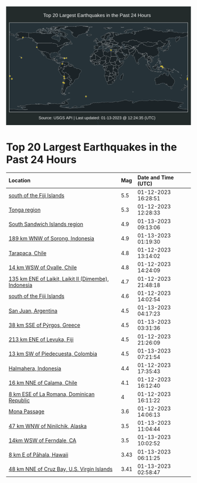 ![Map](./map.png)

# Top 20 Largest Earthquakes in the Past 24 Hours

| Location | Mag | Date and Time (UTC) |
|:---|:---|:---|
| [south of the Fiji Islands](https://earthquake.usgs.gov/earthquakes/eventpage/us7000j3xh) | 5.5 | 01-12-2023 16:28:51 |
| [Tonga region](https://earthquake.usgs.gov/earthquakes/eventpage/us7000j3wd) | 5.3 | 01-12-2023 12:28:33 |
| [South Sandwich Islands region](https://earthquake.usgs.gov/earthquakes/eventpage/us7000j43c) | 4.9 | 01-13-2023 09:13:06 |
| [189 km WNW of Sorong, Indonesia](https://earthquake.usgs.gov/earthquakes/eventpage/us7000j41h) | 4.9 | 01-13-2023 01:19:30 |
| [Tarapaca, Chile](https://earthquake.usgs.gov/earthquakes/eventpage/us7000j3wh) | 4.8 | 01-12-2023 13:14:02 |
| [14 km WSW of Ovalle, Chile](https://earthquake.usgs.gov/earthquakes/eventpage/us7000j3wu) | 4.8 | 01-12-2023 14:24:09 |
| [135 km ENE of Laikit, Laikit II (Dimembe), Indonesia](https://earthquake.usgs.gov/earthquakes/eventpage/us7000j40q) | 4.7 | 01-12-2023 21:48:18 |
| [south of the Fiji Islands](https://earthquake.usgs.gov/earthquakes/eventpage/us7000j3wp) | 4.6 | 01-12-2023 14:02:54 |
| [San Juan, Argentina](https://earthquake.usgs.gov/earthquakes/eventpage/us7000j420) | 4.5 | 01-13-2023 04:17:23 |
| [38 km SSE of Pýrgos, Greece](https://earthquake.usgs.gov/earthquakes/eventpage/us7000j41v) | 4.5 | 01-13-2023 03:31:36 |
| [213 km ENE of Levuka, Fiji](https://earthquake.usgs.gov/earthquakes/eventpage/us7000j40n) | 4.5 | 01-12-2023 21:26:09 |
| [13 km SW of Piedecuesta, Colombia](https://earthquake.usgs.gov/earthquakes/eventpage/us7000j430) | 4.5 | 01-13-2023 07:21:54 |
| [Halmahera, Indonesia](https://earthquake.usgs.gov/earthquakes/eventpage/us7000j3ys) | 4.4 | 01-12-2023 17:35:43 |
| [16 km NNE of Calama, Chile](https://earthquake.usgs.gov/earthquakes/eventpage/us7000j3xf) | 4.1 | 01-12-2023 16:12:40 |
| [8 km ESE of La Romana, Dominican Republic](https://earthquake.usgs.gov/earthquakes/eventpage/pr2023012002) | 4 | 01-12-2023 16:11:22 |
| [Mona Passage](https://earthquake.usgs.gov/earthquakes/eventpage/pr2023012001) | 3.6 | 01-12-2023 14:06:13 |
| [47 km WNW of Ninilchik, Alaska](https://earthquake.usgs.gov/earthquakes/eventpage/ak023lok8f6) | 3.5 | 01-13-2023 11:04:44 |
| [14km WSW of Ferndale, CA](https://earthquake.usgs.gov/earthquakes/eventpage/nc73831546) | 3.5 | 01-13-2023 10:02:52 |
| [8 km E of Pāhala, Hawaii](https://earthquake.usgs.gov/earthquakes/eventpage/hv73302552) | 3.43 | 01-13-2023 06:11:25 |
| [48 km NNE of Cruz Bay, U.S. Virgin Islands](https://earthquake.usgs.gov/earthquakes/eventpage/pr71392558) | 3.41 | 01-13-2023 02:58:47 |
